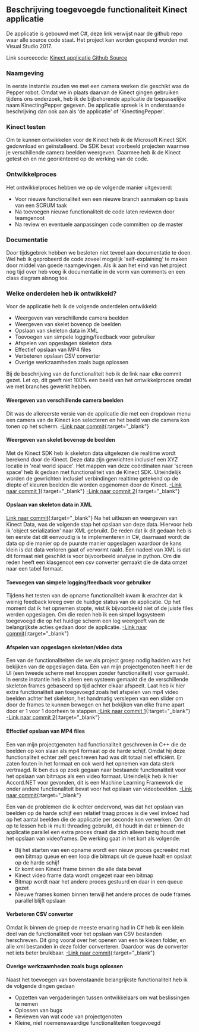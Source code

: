 ## Beschrijving toegevoegde functionaliteit Kinect applicatie

De applicatie is gebouwd met C#, deze link verwijst naar de github repo waar alle source code staat. Het project kan worden geopend worden met Visual Studio 2017.

Link sourcecode: [Kinect applicatie Github Source](https://github.com/Hans2131/KinectingPepper)

### Naamgeving
In eerste instantie zouden we met een camera werken die geschikt was de Pepper robot. Omdat we in plaats daarvan de Kinect gingen gebruiken tijdens ons onderzoek, heb ik de bijbehorende applicatie de toepasselijke naam KinectingPepper gegeven. De applicatie spreek ik in onderstaande beschrijving dan ook aan als 'de applicatie' of 'KinectingPepper'.

### Kinect testen
Om te kunnen ontwikkelen voor de Kinect heb ik de Microsoft Kinect SDK gedownload en geïnstalleerd. De SDK bevat voorbeeld projecten waarmee je verschillende camera beelden weergeven. Daarmee heb ik de Kinect getest en en me georiënteerd op de werking van de code.

### Ontwikkelproces
Het ontwikkelproces hebben we op de volgende manier uitgevoerd:
- Voor nieuwe functionaliteit een een nieuwe branch aanmaken op basis van een SCRUM taak
- Na toevoegen nieuwe functionaliteit de code laten reviewen door teamgenoot
- Na review en eventuele aanpassingen code committen op de master

### Documentatie
Door tijdsgebrek hebben we besloten niet teveel aan documentatie te doen. Wel heb ik geprobeerd de code zoveel mogelijk 'self-explaining' te maken door middel van goede naamgevingen. Als ik aan het eind van het project nog tijd over heb voeg ik documentatie in de vorm van comments en een class diagram alsnog toe.

### Welke onderdelen heb ik ontwikkeld?
Voor de applicatie heb ik de volgende onderdelen ontwikkeld:
- Weergeven van verschillende camera beelden
- Weergeven van skelet bovenop de beelden
- Opslaan van skeleton data in XML
- Toevoegen van simpele logging/feedback voor gebruiker
- Afspelen van opgeslagen skeleton data
- Effectief opslaan van MP4 files
- Verbeteren opslaan CSV converter
- Overige werkzaamheden zoals bugs oplossen

Bij de beschrijving van de functionaliteit heb ik de link naar elke commit gezet. Let op, dit geeft niet 100% een beeld van het ontwikkelproces omdat we met branches gewerkt hebben.

#### Weergeven van verschillende camera beelden 
Dit was de allereerste versie van de applicatie die met een dropdown menu een camera van de Kinect kon selecteren en het beeld van die camera kon tonen op het scherm. [-Link naar commit](https://github.com/Hans2131/KinectingPepper/commit/f3f9319b950546b7e1e77b053c85ea98bf3b0ee0){:target="_blank"}

#### Weergeven van skelet bovenop de beelden
Met de Kinect SDK heb ik skeleton data uitgelezen die realtime wordt berekend door de Kinect. Deze data zijn gewrichten inclusief een XYZ locatie in 'real world space'. Het mappen van deze coördinaten naar 'screen space' heb ik gedaan met functionaliteit van de Kinect SDK. Uiteindelijk worden de gewrichten inclusief verbindingen realtime getekend op de diepte of kleuren beelden die worden opgenomen door de Kinect. [-Link naar commit 1](https://github.com/Hans2131/KinectingPepper/commit/d877be48e42caaaf4da88a495da431fb26e1eba7){:target="_blank"} [-Link naar commit 2](https://github.com/Hans2131/KinectingPepper/commit/e8532c4aaf8a4953823de18d95bded609aaefdb7){:target="_blank"}

#### Opslaan van skeleton data in XML 
[Link naar commit](https://github.com/Hans2131/KinectingPepper/commit/e1e495c31fee9789dd847aa6c96fc41f8c96b65e){:target="_blank"}
Na het uitlezen en weergeven van Kinect Data, was de volgende stap het opslaan van deze data. Hiervoor heb ik 'object serialization' naar XML gebruikt. De reden dat ik dit gedaan heb is ten eerste dat dit eenvoudig is te implementeren in C#, daarnaast wordt de data op die manier op de puurste manier opgeslagen waardoor de kans klein is dat data verloren gaat of vervormt raakt. Een nadeel van XML is dat dit formaat niet geschikt is voor bijvoorbeeld analyse in python. Om die reden heeft een klasgenoot een csv converter gemaakt die de data omzet naar een tabel formaat.

#### Toevoegen van simpele logging/feedback voor gebruiker 
Tijdens het testen van de opname functionaliteit kwam ik erachter dat ik weinig feedback kreeg over de huidige status van de applicatie. Op het moment dat ik het opnemen stopte, wist ik bijvoorbeeld niet of de juiste files werden opgeslagen. Om die reden heb ik een simpel logsysteem toegevoegd die op het huidige scherm een log weergeeft van de belangrijkste acties gedaan door de applicatie. [-Link naar commit](https://github.com/Hans2131/KinectingPepper/commit/79c6081c43e47e82d249e4f789d19b3b190f4926){:target="_blank"}

#### Afspelen van opgeslagen skeleton/video data 
Een van de functionaliteiten die we als project groep nodig hadden was het bekijken van de opgeslagen data. Eén van mijn projectgenoten heeft hier de UI (een tweede scherm met knoppen zonder functionaliteit) voor gemaakt. In eerste instantie heb ik alleen een systeem gemaakt die de verschillende skeleton frames gebaseerd op tijd achter elkaar afspeelt. Laat heb ik hier extra functionaliteit aan toegevoegd zoals het afspelen van mp4 video beelden achter het skeleton, het handmatig verslepen van een slider om door de frames te kunnen bewegen en het bekijken van elke frame apart door er 1 voor 1 doorheen te stappen.[-Link naar commit 1](https://github.com/Hans2131/KinectingPepper/commit/14c2d45adc2d4e13d61e2b30609eec9b40580cd9){:target="_blank"} [-Link naar commit 2](https://github.com/Hans2131/KinectingPepper/commit/0d2d2a06541cabdfd15b91388ea1b1a68d7d4127){:target="_blank"}

#### Effectief opslaan van MP4 files 
Een van mijn projectgenoten had functionaliteit geschreven in C++ die de beelden op kon slaan als mp4 formaat op de harde schijf. Omdat hij deze functionaliteit echter zelf geschreven had was dit totaal niet efficiënt. Er zaten fouten in het formaat en ook werd het opnemen van data sterk vertraagd. Ik ben dus op zoek gegaan naar bestaande functionaliteit voor het opslaan van bitmaps als een video formaat. Uiteindelijk heb ik hier Accord.NET voor gevonden, dit is een Machine Learning Framework die onder andere functionaliteit bevat voor het opslaan van videobeelden. [-Link naar commit](https://github.com/Hans2131/KinectingPepper/commit/0d2d2a06541cabdfd15b91388ea1b1a68d7d4127){:target="_blank"}

Een van de problemen die ik echter ondervond, was dat het opslaan van beelden op de harde schijf een relatief traag proces is die veel invloed had op het aantal beelden die de applicatie per seconde kon verwerken. Om dit op te lossen heb ik multi threading gebruikt, dit houdt in dat er binnen de applicatie parallel een extra proces draait die zich alleen bezig houdt met het opslaan van videoframes. De werking gaat in het kort als volgende:
- Bij het starten van een opname wordt een nieuw proces gecreeërd met een bitmap queue en een loop die bitmaps uit de queue haalt en opslaat op de harde schijf
- Er komt een Kinect frame binnen die alle data bevat
- Kinect video frame data wordt omgezet naar een bitmap
- Bitmap wordt naar het andere proces gestuurd en daar in een queue gezet
- Nieuwe frames komen binnen terwijl het andere proces de oude frames parallel blijft opslaan

#### Verbeteren CSV converter 
Omdat ik binnen de groep de meeste ervaring had in C# heb ik een klein deel van de functionaliteit voor het opslaan van CSV bestanden herschreven. Dit ging vooral over het openen van een te kiezen folder, en alle xml bestanden in deze folder converteren. Daardoor was de converter net iets beter bruikbaar. [-Link naar commit](https://github.com/Hans2131/KinectingPepper/commit/e7828eaaabcac984fe3d9cb215caaeeed6471372){:target="_blank"}

#### Overige werkzaamheden zoals bugs oplossen
Naast het toevoegen van bovenstaande belangrijkste functionaliteit heb ik de volgende dingen gedaan
- Opzetten van vergaderingen tussen ontwikkelaars om wat beslissingen te nemen
- Oplossen van bugs
- Reviewen van wat code van projectgenoten
- Kleine, niet noemenswaardige functionaliteiten toegevoegd

